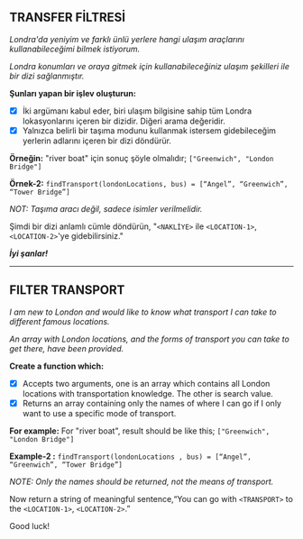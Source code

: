 ## TRANSFER FİLTRESİ

*Londra'da yeniyim ve farklı ünlü yerlere hangi ulaşım araçlarını kullanabileceğimi bilmek istiyorum.*

*Londra konumları ve oraya gitmek için kullanabileceğiniz ulaşım şekilleri ile bir dizi sağlanmıştır.*

**Şunları yapan bir işlev oluşturun:**

- [X] İki argümanı kabul eder, biri ulaşım bilgisine sahip tüm Londra lokasyonlarını içeren bir dizidir. Diğeri arama değeridir.
- [X] Yalnızca belirli bir taşıma modunu kullanmak istersem gidebileceğim yerlerin adlarını içeren bir dizi döndürür.

**Örneğin:** "river boat" için sonuç şöyle olmalıdır; `["Greenwich", "London Bridge"]`

**Örnek-2:** `findTransport(londonLocations, bus) = [“Angel”, “Greenwich”, “Tower Bridge”]`

*NOT: Taşıma aracı değil, sadece isimler verilmelidir.*

Şimdi bir dizi anlamlı cümle döndürün, "`<NAKLİYE>` ile `<LOCATION-1>`, `<LOCATION-2>`'ye gidebilirsiniz."

***İyi şanlar!***

---

## FILTER TRANSPORT

*I am new to London and would like to know what transport I can take to different famous locations.*

*An array with London locations, and the forms of transport you can take to get there, have been provided.*

**Create a function which:**

- [X] Accepts two arguments, one is an array which contains all London locations with transportation knowledge. The other is search value.
- [X] Returns an array containing only the names of where I can go if I only want to use a specific mode of transport.

**For example:** For "river boat", result should be like this; `["Greenwich", "London Bridge"]`

**Example-2 :** `findTransport(londonLocations , bus) = [“Angel”, “Greenwich”, “Tower Bridge”]`

*NOTE: Only the names should be returned, not the means of transport.*

Now return a string of meaningful sentence,“You can go with `<TRANSPORT>` to the `<LOCATION-1>`, `<LOCATION-2>`.”

Good luck!
